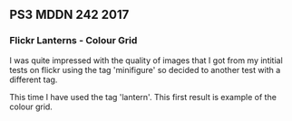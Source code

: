 ## PS3 MDDN 242 2017

### Flickr Lanterns - Colour Grid

I was quite impressed with the quality of images that I got from my intitial tests on flickr using the tag 'minifigure' so decided to another test with a different tag.

This time I have used the tag 'lantern'.  This first result is example of the colour grid. 